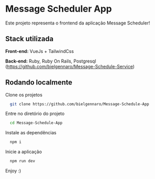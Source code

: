 # Message Scheduler App

Este projeto representa o frontend da aplicação Message Scheduler!

## Stack utilizada

**Front-end:** VueJs + TailwindCss

**Back-end:** Ruby, Ruby On Rails, Postgresql (https://github.com/bielgennaro/Message-Schedule-Service)

## Rodando localmente

Clone os projetos

```bash
  git clone https://github.com/bielgennaro/Message-Schedule-App
```

Entre no diretório do projeto

```bash
  cd Message-Schedule-App
```

Instale as dependências

```bash
  npm i
```

Inicie a aplicação

```bash
  npm run dev
```

Enjoy :)
